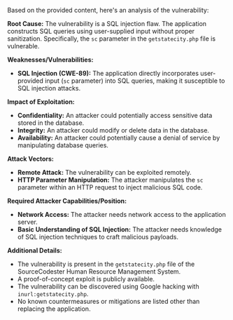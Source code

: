 Based on the provided content, here's an analysis of the vulnerability:

**Root Cause:** The vulnerability is a SQL injection flaw. The application constructs SQL queries using user-supplied input without proper sanitization. Specifically, the `sc` parameter in the `getstatecity.php` file is vulnerable.

**Weaknesses/Vulnerabilities:**
*   **SQL Injection (CWE-89):** The application directly incorporates user-provided input (`sc` parameter) into SQL queries, making it susceptible to SQL injection attacks.

**Impact of Exploitation:**
*   **Confidentiality:** An attacker could potentially access sensitive data stored in the database.
*   **Integrity:** An attacker could modify or delete data in the database.
*   **Availability:** An attacker could potentially cause a denial of service by manipulating database queries.

**Attack Vectors:**
*   **Remote Attack:** The vulnerability can be exploited remotely.
*   **HTTP Parameter Manipulation:** The attacker manipulates the `sc` parameter within an HTTP request to inject malicious SQL code.

**Required Attacker Capabilities/Position:**
*   **Network Access:** The attacker needs network access to the application server.
*   **Basic Understanding of SQL Injection:** The attacker needs knowledge of SQL injection techniques to craft malicious payloads.

**Additional Details:**
*   The vulnerability is present in the `getstatecity.php` file of the SourceCodester Human Resource Management System.
*   A proof-of-concept exploit is publicly available.
*   The vulnerability can be discovered using Google hacking with `inurl:getstatecity.php`.
*   No known countermeasures or mitigations are listed other than replacing the application.